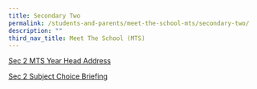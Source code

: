 ```yaml
---
title: Secondary Two
permalink: /students-and-parents/meet-the-school-mts/secondary-two/
description: ""
third_nav_title: Meet The School (MTS)
---
```

<a href="/files/Meet%20the%20school%20(mts)/01%20S2%20MTS%20YH%20Address.pdf" target="_blank">Sec 2 MTS Year Head Address</a>
  
<a href="/files/Meet%20the%20school%20(mts)/02%20S2%20Subject%20Choice%20Briefing.pdf" target="_blank">Sec 2 Subject Choice Briefing</a>